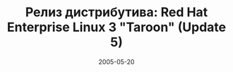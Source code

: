 ---
layout: post
title: "Релиз дистрибутива: Red Hat Enterprise Linux 3 \"Taroon\" (Update 5)"
date: 2005-05-20   
---